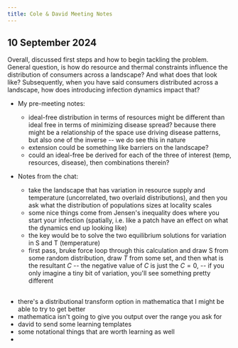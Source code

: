 ```yaml
---
title: Cole & David Meeting Notes
---
```


## 10 September 2024

Overall, discussed first steps and how to begin tackling the problem. General question, is how do resource and thermal constraints influence the distribution of consumers across a landscape? And what does that look like? Subsequently, when you have said consumers distributed across a landscape, how does introducing infection dynamics impact that? 

* My pre-meeting notes: 

    * ideal-free distribution in terms of resources might be different than ideal free in terms of minimizing disease spread? because there might be a relationship of the space use driving disease patterns, but also one of the inverse -- we do see this in nature
    * extension could be something like barriers on the landscape?
    * could an ideal-free be derived for each of the three of interest (temp, resources, disease), then combinations therein? 

* Notes from the chat: 

    * take the landscape that has variation in resource supply and temperature (uncorrelated, two overlaid distributions), and then you ask what the distribution of populations sizes at locality scales 
    * some nice things come from Jensen's inequality does where you start your infection (spatially, i.e. like a patch have an effect on what the dynamics end up looking like) 
    * the key would be to solve the two equilibrium solutions for variation in S and T (temperature) 
    * first pass, bruke force loop through this calculation and draw S from some random distribution, draw $T$ from some set, and then what is the resultant $C$ -- the negative value of $C$ is just the $C = 0$, -- if you only imagine a tiny bit of variation, you'll see something pretty different


## 

* there's a distributional transform option in mathematica that I might be able to try to get better 
* mathematica isn't going to give you output over the range you ask for 
* david to send some learning templates 
* some notational things that are worth learning as well 
* 